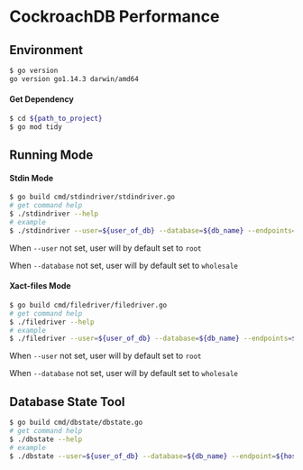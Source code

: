 # CockroachDB Performance
## Environment
```bash
$ go version
go version go1.14.3 darwin/amd64
```

#### Get Dependency

```bash
$ cd ${path_to_project}
$ go mod tidy
```

## Running Mode

#### Stdin Mode

```bash
$ go build cmd/stdindriver/stdindriver.go
# get command help
$ ./stdindriver --help
# example
$ ./stdindriver --user=${user_of_db} --database=${db_name} --endpoints=${host1:port1},${host2:port2}...${hostn:portn}
```

When `--user`  not set, user will by default set to `root`

When `--database` not set, user will by default set to `wholesale`

#### Xact-files Mode

```bash
$ go build cmd/filedriver/filedriver.go
# get command help
$ ./filedriver --help
# example
$ ./filedriver --user=${user_of_db} --database=${db_name} --endpoints=${host1:port1},${host2:port2}...${hostn:portn} --server-num=${server_node_num} --sever-seq=${1~server_node_num} --txn-file-num=${20 or 40} --dir=${path_to_xact-files} --out-file(optional)
```

When `--user`  not set, user will by default set to `root`

When `--database` not set, user will by default set to `wholesale`

## Database State Tool
```bash
$ go build cmd/dbstate/dbstate.go
# get command help
$ ./dbstate --help
# example
$ ./dbstate --user=${user_of_db} --database=${db_name} --endpoint=${host:port} --dir=${output_dir} --exp-num={5..8}
```

